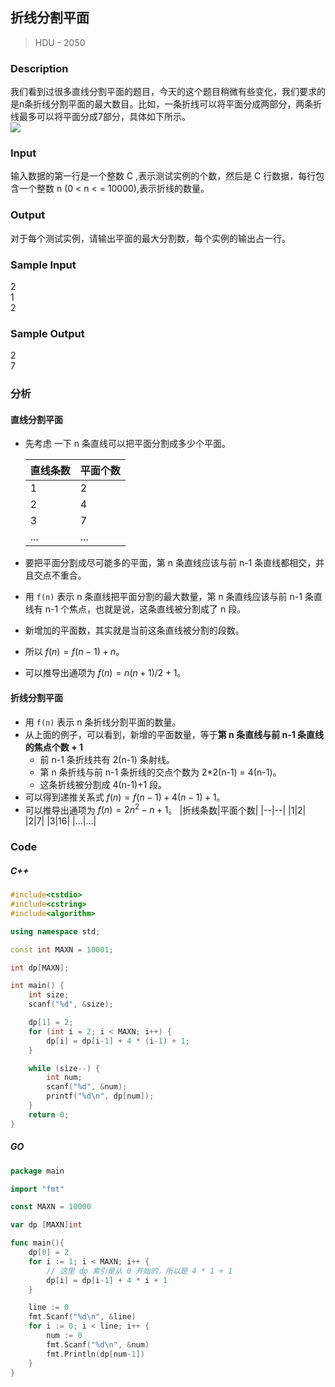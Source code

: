 ## 折线分割平面
> HDU - 2050

### Description
我们看到过很多直线分割平面的题目，今天的这个题目稍微有些变化，我们要求的是n条折线分割平面的最大数目。比如，一条折线可以将平面分成两部分，两条折线最多可以将平面分成7部分，具体如下所示。  
<img src="https://vj.e949.cn/f38a5cb2aa4e9b9d447d934a7c1b24e7?v=1543192840">   

### Input
输入数据的第一行是一个整数 C ,表示测试实例的个数，然后是 C 行数据，每行包含一个整数 n (0 < n < = 10000),表示折线的数量。 

### Output
对于每个测试实例，请输出平面的最大分割数，每个实例的输出占一行。 

### Sample Input
2  
1  
2  

### Sample Output
2  
7  

### 分析
#### 直线分割平面
* 先考虑 一下 n 条直线可以把平面分割成多少个平面。

    |直线条数|平面个数|
    |---|---|
    | 1 | 2 |
    | 2 | 4 |
    | 3 | 7 |
    |...|...|

* 要把平面分割成尽可能多的平面，第 n 条直线应该与前 n-1 条直线都相交，并且交点不重合。
* 用 `f(n)` 表示 n 条直线把平面分割的最大数量，第 n 条直线应该与前 n-1 条直线有 n-1 个焦点，也就是说，这条直线被分割成了 n 段。
* 新增加的平面数，其实就是当前这条直线被分割的段数。
* 所以 $f(n) = f(n-1) + n$。
* 可以推导出通项为 $f(n) = n(n+1)/2 + 1$。

#### 折线分割平面
* 用 `f(n)` 表示 n 条折线分割平面的数量。
* 从上面的例子，可以看到，新增的平面数量，等于**第 n 条直线与前 n-1 条直线的焦点个数 + 1**
    * 前 n-1 条折线共有 2(n-1) 条射线。
    * 第 n 条折线与前 n-1 条折线的交点个数为 2*2(n-1) = 4(n-1)。
    * 这条折线被分割成 4(n-1)+1 段。
* 可以得到递推关系式 $f(n) = f(n-1) + 4(n-1)+1$。
* 可以推导出通项为 $f(n) = 2n^2-n+1$。
    |折线条数|平面个数|
    |--|--|
    |1|2|
    |2|7|
    |3|16|
    |...|...|

### Code
##### C++
```cpp
#include<cstdio>
#include<cstring>
#include<algorithm>

using namespace std;

const int MAXN = 10001;

int dp[MAXN];

int main() {
    int size;
    scanf("%d", &size);

    dp[1] = 2;
    for (int i = 2; i < MAXN; i++) {
        dp[i] = dp[i-1] + 4 * (i-1) + 1;
    }

    while (size--) {
        int num;
        scanf("%d", &num);
        printf("%d\n", dp[num]);
    }
    return 0;
}
```

##### GO
```go
package main

import "fmt"

const MAXN = 10000

var dp [MAXN]int

func main(){
    dp[0] = 2
    for i := 1; i < MAXN; i++ {
        // 这里 dp 索引是从 0 开始的，所以是 4 * 1 + 1
        dp[i] = dp[i-1] + 4 * i + 1
    }

    line := 0
    fmt.Scanf("%d\n", &line)
    for i := 0; i < line; i++ {
        num := 0
        fmt.Scanf("%d\n", &num)
        fmt.Println(dp[num-1])
    }
}
```